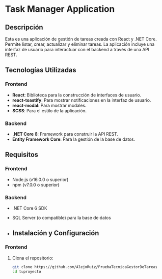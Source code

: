# Task Manager Application

## Descripción

Esta es una aplicación de gestión de tareas creada con React y .NET Core. Permite listar, crear, actualizar y eliminar tareas. La aplicación incluye una interfaz de usuario para interactuar con el backend a través de una API REST.

## Tecnologías Utilizadas

### Frontend
- **React**: Biblioteca para la construcción de interfaces de usuario.
- **react-toastify**: Para mostrar notificaciones en la interfaz de usuario.
- **react-modal**: Para mostrar modales.
- **SCSS**: Para el estilo de la aplicación.

### Backend
- **.NET Core 6**: Framework para construir la API REST.
- **Entity Framework Core**: Para la gestión de la base de datos.

## Requisitos

### Frontend
- Node.js (v16.0.0 o superior)
- npm (v7.0.0 o superior)

### Backend
- .NET Core 6 SDK
- SQL Server (o compatible) para la base de datos

- ## Instalación y Configuración

### Frontend

1. Clona el repositorio:

   ```bash
   git clone https://github.com/AlejoRuiz/PruebaTecnicaGestorDeTareas
   cd tuproyecto


